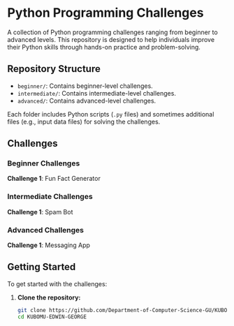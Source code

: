 # Python Programming Challenges

A collection of Python programming challenges ranging from beginner to advanced levels. This repository is designed to help individuals improve their Python skills through hands-on practice and problem-solving.

## Repository Structure

- `beginner/`: Contains beginner-level challenges.
- `intermediate/`: Contains intermediate-level challenges.
- `advanced/`: Contains advanced-level challenges.

Each folder includes Python scripts (`.py` files) and sometimes additional files (e.g., input data files) for solving the challenges.

## Challenges

### Beginner Challenges

**Challenge 1**: Fun Fact Generator

### Intermediate Challenges
**Challenge 1**: Spam Bot

### Advanced Challenges

**Challenge 1**: Messaging App

## Getting Started

To get started with the challenges:

1. **Clone the repository:**

   ```bash
   git clone https://github.com/Department-of-Computer-Science-GU/KUBOMU-EDWIN-GEORGE.git
   cd KUBOMU-EDWIN-GEORGE
